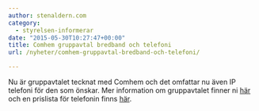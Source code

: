 ```yaml
---
author: stenaldern.com
category:
  - styrelsen-informerar
date: "2015-05-30T10:27:47+00:00"
title: Comhem gruppavtal bredband och telefoni
url: /nyheter/comhem-gruppavtal-bredband-och-telefoni/

---
```

Nu är gruppavtalet tecknat med Comhem och det omfattar nu även IP telefoni för den som önskar. Mer information om gruppavtalet finner ni [här](/wp-content/uploads/2015/05/bredband_och_telefoni_comhem.pdf) och en prislista för telefonin finns [här](/wp-content/uploads/2015/05/prislista_ip_telefoni.pdf).
